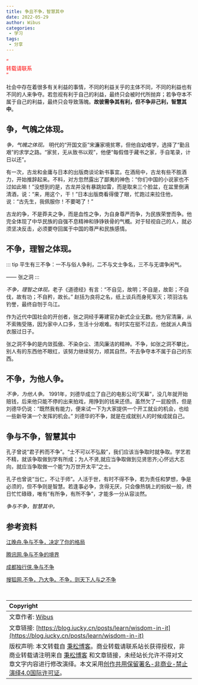 ```yaml
---
title: 争且不争，智慧其中
date: 2022-05-29
author: Wibus
categories:
 - 学习
tags:
 - 分享
---
```


<font color="red">“<br>转载请联系<br>”</font>

社会中存在着很多有关利益的事情，不同的利益关乎的主体不同，不同的利益也有不同的人来争夺。若忽视有利于自己的利益，最终只会被时代所抛弃；若争夺本不属于自己的利益，最终只会导致落魄。<strong>故彼需争其有利，但不争非己利，智慧其中</strong>。

## 争，气魄之体现。

<em>争，气魄之体现。</em> 明代的“开国文臣”宋濂家境贫寒，但他自幼嗜学，选择了“勤且艰”的求学之路。“家贫，无从致书以观”，他便“每假借于藏书之家，手自笔录，计日以还”。

有一次，古龙和金庸与日本的出版商谈论新书事宜。在酒局中，古龙有些不胜酒力，开始推辞起来。不料，对方忽然露出了鄙夷的神色：“你们中国的小说家也不过如此嘛！”没想到的是，古龙并没有暴跳如雷，而是取来三个脸盆，在盆里倒满清酒，说：“来，用这个，干！”日本出版商看得傻了眼，忙跑过来拉住他，说：“古先生，我佩服你！不要喝了！”

古龙的争，不是莽夫之争，而是血性之争，为自身尊严而争，为民族荣誉而争。他完全体现了中华民族的自强不息精神和铮铮铁骨的气概。对于轻视自己的人，就必须坚决反击，必须要夺回属于中国的尊严和民族感情。

## 不争，理智之体现。

::: tip
平生有三不争：一不与俗人争利，二不与文士争名，三不与无谓争闲气。

—— 张之洞
:::

<em>不争，理智之体现。</em>老子《道德经》有言：“不自见，故明；不自是，故彰；不自伐，故有功；不自矜，故长。” 赵括为良将之名，纸上谈兵而身死军灭；项羽沽名钓誉，最终自刎于乌江。

作为近代中国社会的开创者，张之洞经手筹建官办新式企业无数。他为官清廉，从不索贿受赂，因为家中人口多，生活十分艰难。有时实在挺不过去，他就派人典当衣服过日子。

张之洞不争的是内敛孤傲、不染杂尘、清风廉洁的精神。不争，如张之洞不攀比，别人有的东西他不眼红，该努力继续努力，顺其自然，不去争夺本不属于自己的东西。

## 不争，为他人争。

<em>不争，为他人争。</em> 1991年，刘德华成立了自己的电影公司“天幕”，没几年就开始赔钱，后来他只能不停的出来拍戏，用挣到的钱来还债。虽然欠了一屁股债，但是刘德华仍说：“既然我有能力，便来试一下为大家提供一个开工就业的机会，也给一些新导演一个发挥的机会。” 刘德华的不争，就是在成就别人的时候成就自己。

## 争与不争，智慧其中

孔子曾说“君子矜而不争”。“士不可以不弘毅”，我们应该当争取时就争取。学艺若不精，就该争取做到学有所成；为人不贤,就应当争取做到见贤思齐;心怀远大志向，就应当争取做一个能“为万世开太平”之士。

孔子也曾说“当仁，不让于师”。人活于世，有时不得不争，若为责任和梦想，争是必须的，但不争则是智慧。若逢事必争，贪得无厌，只会像热锅上的蚂蚁一般，终日忙忙碌碌，唯有“有所争，有所不争”，才能多一分从容淡然。

<em>争与不争，智慧其中。</em>

## 参考资料

[江晚舟.争与不争，决定了你的格局](https://zhuanlan.zhihu.com/p/33207380)

[腾讯网.争与不争的境界](https://new.qq.com/omn/20210428/20210428A0A72S00.html)

[成都独行侠.争与不争](https://www.jianshu.com/p/351aee6efcaf)

[搜狐网.不争，乃大争。不争，则天下人与之不争](https://www.sohu.com/a/239791951_99959688)

<br>

| Copyright |
| :-----|
| 文章作者: <a href="mailto:undefined">Wibus</a> |
| 文章链接: [https://blog.iucky.cn/posts/learn/wisdom-in-it](https://blog.iucky.cn/posts/learn/wisdom-in-it) |
| 版权声明: 本文转载自 [秉松博客](https://blog.iucky.cn)。商业转载请联系站长获得授权，非商业转载请注明来自 [秉松博客](https://blog.iucky.cn) 和文章链接，未经站长允许不得对文章文字内容进行修改演绎。本文采用[创作共用保留署名-非商业-禁止演绎4.0国际许可证](https://creativecommons.org/licenses/by-nc-nd/4.0/)。 |
